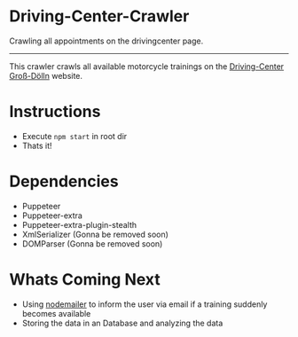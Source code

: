 # Driving-Center-Crawler
Crawling all appointments on the drivingcenter page.

---

This crawler crawls all available motorcycle trainings on the [Driving-Center Groß-Dölln](https://www.drivingcenter.de/) website.


# Instructions

- Execute `npm start` in root dir
- Thats it!

# Dependencies
- Puppeteer
- Puppeteer-extra
- Puppeteer-extra-plugin-stealth
- XmlSerializer (Gonna be removed soon)
- DOMParser (Gonna be removed soon)

# Whats Coming Next
- Using [nodemailer](https://github.com/nodemailer/nodemailer) to inform the user via email if a training suddenly becomes available
- Storing the data in an Database and analyzing the data
